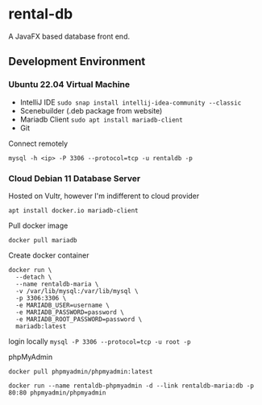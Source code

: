 # rental-db

A JavaFX based database front end.

## Development Environment

### Ubuntu 22.04 Virtual Machine

* IntelliJ IDE `sudo snap install intellij-idea-community --classic`
* Scenebuilder (.deb package from website)
* Mariadb Client `sudo apt install mariadb-client`
* Git

Connect remotely

````shell
mysql -h <ip> -P 3306 --protocol=tcp -u rentaldb -p
````

### Cloud Debian 11 Database Server

Hosted on Vultr, however I'm indifferent to cloud provider

`apt install docker.io mariadb-client`

Pull docker image

`docker pull mariadb`

Create docker container

```
docker run \
  --detach \
  --name rentaldb-maria \
  -v /var/lib/mysql:/var/lib/mysql \
  -p 3306:3306 \
  -e MARIADB_USER=username \
  -e MARIADB_PASSWORD=password \
  -e MARIADB_ROOT_PASSWORD=password \
  mariadb:latest
```

login locally
`mysql -P 3306 --protocol=tcp -u root -p`

phpMyAdmin

`docker pull phpmyadmin/phpmyadmin:latest`

`docker run --name rentaldb-phpmyadmin -d --link rentaldb-maria:db -p 80:80 phpmyadmin/phpmyadmin`



